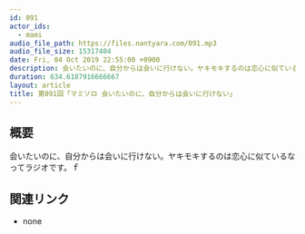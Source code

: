 ```yaml
---
id: 091
actor_ids:
  - mami
audio_file_path: https://files.nantyara.com/091.mp3
audio_file_size: 15317404
date: Fri, 04 Oct 2019 22:55:00 +0900
description: 会いたいのに、自分からは会いに行けない。ヤキモキするのは恋心に似ているなってラジオです。
duration: 634.6187916666667
layout: article
title: 第091回「マミソロ 会いたいのに、自分からは会いに行けない」
---
```

## 概要

会いたいのに、自分からは会いに行けない。ヤキモキするのは恋心に似ているなってラジオです。ｆ

## 関連リンク

* none
